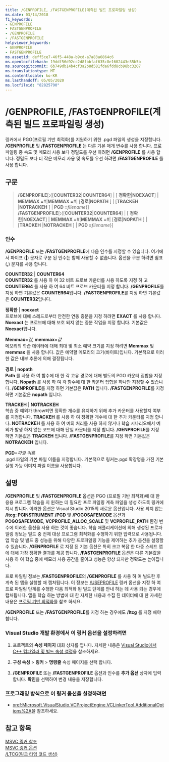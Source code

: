 ```yaml
---
title: /GENPROFILE, /FASTGENPROFILE(계측된 빌드 프로파일링 생성)
ms.date: 03/14/2018
f1_keywords:
- GENPROFILE
- FASTGENPROFILE
- /GENPROFILE
- /FASTGENPROFILE
helpviewer_keywords:
- GENPROFILE
- FASTGENPROFILE
ms.assetid: deff5ce7-46f5-448a-b9cd-a7a83a6864c6
ms.openlocfilehash: 19ddf56d92cc2d8fbbfaf635c8e1602443e35b5b
ms.sourcegitcommit: 6b749db14b4cf3a2b8d581fda6fdd8cb98bc3207
ms.translationtype: MT
ms.contentlocale: ko-KR
ms.lasthandoff: 05/05/2020
ms.locfileid: "82825790"
---
```

# <a name="genprofile-fastgenprofile-generate-profiling-instrumented-build"></a>/GENPROFILE, /FASTGENPROFILE(계측된 빌드 프로파일링 생성)

링커에서 PGO(프로필 기반 최적화)를 지원하기 위한 .pgd 파일의 생성을 지정합니다. **/GENPROFILE** 및 **/FASTGENPROFILE** 는 다른 기본 매개 변수를 사용 합니다. 프로 파일링 중 속도 및 메모리 사용 보다 정밀도를 우선 하려면 **/GENPROFILE** 를 사용 합니다. 정밀도 보다 더 작은 메모리 사용 및 속도를 우선 하려면 **/FASTGENPROFILE** 를 사용 합니다.

## <a name="syntax"></a>구문

> **/GENPROFILE**[**:**{[**COUNTER32**|**COUNTER64**] | [ **정확한**|**NOEXACT**] | **MEMMAX =**_#_|**MEMMAX =**_#_| [**경로**|**NOPATH** ] | [**TRACKEH** |**NOTRACKEH** ] | **PGD =**_filename_}] \
> **/FASTGENPROFILE**[**:**{[**COUNTER32**|**COUNTER64**] | [ **정확한**|**NOEXACT**] | **MEMMAX =**_#_|**MEMMAX =**_#_| [**경로**|**NOPATH** ] | [**TRACKEH** |**NOTRACKEH** ] | **PGD =**_filename_}]

### <a name="arguments"></a>인수

**/GENPROFILE** 또는 **/FASTGENPROFILE**에 다음 인수를 지정할 수 있습니다. 여기에서 파이프 (**|**) 문자로 구분 된 인수는 함께 사용할 수 없습니다. 옵션을 구분 하려면 쉼표 (**,**) 문자를 사용 합니다.

**COUNTER32** &#124; **COUNTER64**<br/>
**COUNTER32** 를 사용 하 여 32 비트 프로브 카운터를 사용 하도록 지정 하 고 **COUNTER64** 를 사용 하 여 64 비트 프로브 카운터를 지정 합니다. **/GENPROFILE**를 지정 하면 기본값은 **COUNTER64**입니다. **/FASTGENPROFILE**를 지정 하면 기본값은 **COUNTER32**입니다.

**정확한** &#124; **noexact**<br/>
프로브에 대해 스레드로부터 안전한 연동 증분을 지정 하려면 **EXACT** 를 사용 합니다. **Noexact** 는 프로브에 대해 보호 되지 않는 증분 작업을 지정 합니다. 기본값은 **Noexact**입니다.

**Memmax**=*값*, **memmax**=*값*<br/>
메모리의 학습 데이터에 대해 최대 및 최소 예약 크기를 지정 하려면 **Memmax** 및 **memmax** 을 사용 합니다. 값은 예약할 메모리의 크기(바이트)입니다. 기본적으로 이러한 값은 내부 추론에 의해 결정됩니다.

**경로** &#124; **nopath** <br/>
**Path** 를 사용 하 여 함수에 대 한 각 고유 경로에 대해 별도의 PGO 카운터 집합을 지정 합니다. **Nopath** 를 사용 하 여 각 함수에 대 한 카운터 집합을 하나만 지정할 수 있습니다. **/GENPROFILE**를 지정 하면 기본값은 **PATH** 입니다. **/FASTGENPROFILE**를 지정 하면 기본값은 **nopath** 입니다.

**TRACKEH** &#124; **NOTRACKEH** <br/>
학습 중 예외가 throw되면 정확한 개수를 유지하기 위해 추가 카운터를 사용할지 여부를 지정합니다. **TRACKEH** 를 사용 하 여 정확한 개수에 대 한 추가 카운터를 지정 합니다. **NOTRACKEH** 를 사용 하 여 예외 처리를 사용 하지 않거나 학습 시나리오에서 예외가 발생 하지 않는 코드에 대해 단일 카운터를 지정 합니다.  **/GENPROFILE**를 지정 하면 기본값은 **TRACKEH** 입니다. **/FASTGENPROFILE**를 지정 하면 기본값은 **NOTRACKEH** 입니다.

**PGD**=*파일 이름*<br/>
.pgd 파일의 기본 파일 이름을 지정합니다. 기본적으로 링커는.pgd 확장명을 가진 기본 실행 가능 이미지 파일 이름을 사용합니다.

## <a name="remarks"></a>설명

**/GENPROFILE** 및 **/FASTGENPROFILE** 옵션은 PGO (프로필 기반 최적화)에 대 한 응용 프로그램 학습을 지 원하는 데 필요한 프로 파일링 계측 파일을 생성 하도록 링커에 지시 합니다. 이러한 옵션은 Visual Studio 2015의 새로운 옵션입니다. 사용 되지 않는 **/ltcg: PGINSTRUMENT** **/PGD** 및 **/POGOSAFEMODE** 옵션과 **POGOSAFEMODE**, **VCPROFILE_ALLOC_SCALE** 및 **VCPROFILE_PATH** 환경 변수에 이러한 옵션을 사용 하는 것이 좋습니다. 학습 애플리케이션에 의해 생성된 프로파일링 정보는 빌드 중 전체 대상 프로그램 최적화를 수행하기 위한 입력으로 사용됩니다. 앱 학습 및 빌드 중 성능을 위해 다양한 프로파일링 기능을 제어하는 추가 옵션을 설정할 수 있습니다. **/GENPROFILE** 로 지정 된 기본 옵션은 특히 크고 복잡 한 다중 스레드 앱에 대해 가장 정확한 결과를 제공 합니다. **/FASTGENPROFILE** 옵션은 다른 기본값을 사용 하 여 학습 중에 메모리 사용 공간을 줄이고 성능은 향상 되지만 정확도는 높아집니다.

프로 파일링 정보는 **/FASTGENPROFILE**의 **/GENPROFILE** 를 사용 하 여 빌드한 후 계측 된 앱을 실행할 때 캡처됩니다. 이 정보는 [/USEPROFILE](useprofile.md) 링커 옵션을 지정 하 여 프로 파일링 단계를 수행한 다음 최적화 된 빌드 단계를 안내 하는 데 사용 되는 경우에 캡처됩니다. 앱을 학습 하는 방법에 대 한 자세한 내용과 수집 된 데이터에 대 한 자세한 내용은 [프로필 기반 최적화](../profile-guided-optimizations.md)를 참조 하세요.

**/GENPROFILE** 또는 **/FASTGENPROFILE**를 지정 하는 경우에도 **/ltcg** 를 지정 해야 합니다.

### <a name="to-set-this-linker-option-in-the-visual-studio-development-environment"></a>Visual Studio 개발 환경에서 이 링커 옵션을 설정하려면

1. 프로젝트의 **속성 페이지** 대화 상자를 엽니다. 자세한 내용은 [Visual Studio에서 C++ 컴파일러 및 빌드 속성 설정](../working-with-project-properties.md)을 참조하세요.

1. **구성 속성** > **링커** > **명령줄** 속성 페이지를 선택 합니다.

1. **/GENPROFILE** 또는 **/FASTGENPROFILE** 옵션과 인수를 **추가 옵션** 상자에 입력 합니다. **확인**을 선택하여 변경 내용을 저장합니다.

### <a name="to-set-this-linker-option-programmatically"></a>프로그래밍 방식으로 이 링커 옵션을 설정하려면

- <xref:Microsoft.VisualStudio.VCProjectEngine.VCLinkerTool.AdditionalOptions%2A>을 참조하세요.

## <a name="see-also"></a>참고 항목

[MSVC 링커 참조](linking.md)<br/>
[MSVC 링커 옵션](linker-options.md)<br/>
[/LTCG(링크 타임 코드 생성)](ltcg-link-time-code-generation.md)<br/>
